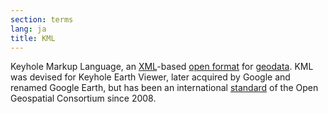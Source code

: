 ```yaml
---
section: terms
lang: ja
title: KML
---
```


Keyhole Markup Language, an [XML](/glossary/en/terms/xml/)-based [open format](/glossary/en/terms/open-format/) for [geodata](/glossary/en/terms/geodata/). KML was devised for Keyhole Earth Viewer, later acquired by Google and renamed Google Earth, but has been an international [standard](/glossary/en/terms/standard/) of the Open Geospatial Consortium since 2008.